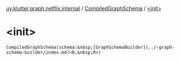 [uy.klutter.graph.netflix.internal](../index.md) / [CompiledGraphSchema](index.md) / [&lt;init&gt;](.)


# &lt;init&gt;
`CompiledGraphSchema(schema:&nbsp;[GraphSchemaBuilder](../-graph-schema-builder/index.md)<N,&nbsp;R>)`


